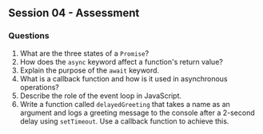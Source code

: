 ## Session 04 - Assessment

### Questions

1. What are the three states of a `Promise`?
2. How does the `async` keyword affect a function's return value?
3. Explain the purpose of the `await` keyword.
4. What is a callback function and how is it used in asynchronous operations?
5. Describe the role of the event loop in JavaScript.
6. Write a function called `delayedGreeting` that takes a name as an argument and logs a greeting message to the console after a 2-second delay using `setTimeout`. Use a callback function to achieve this.